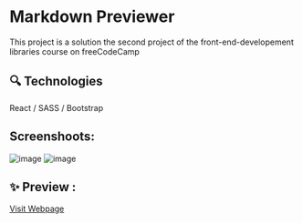 # Markdown Previewer
This project is a solution the second project of the front-end-developement libraries course on freeCodeCamp
## 🔍 Technologies
React / SASS / Bootstrap
## Screenshoots:
![image](https://github.com/user-attachments/assets/6eef00ee-97e8-40fc-9d47-60b544cbcece)
![image](https://github.com/user-attachments/assets/bf23cbfd-4041-484c-80e9-9d17af7d146a)

## ✨ Preview :
[ Visit Webpage ](https://linaaitider.github.io/Markdown-Previewer/)
